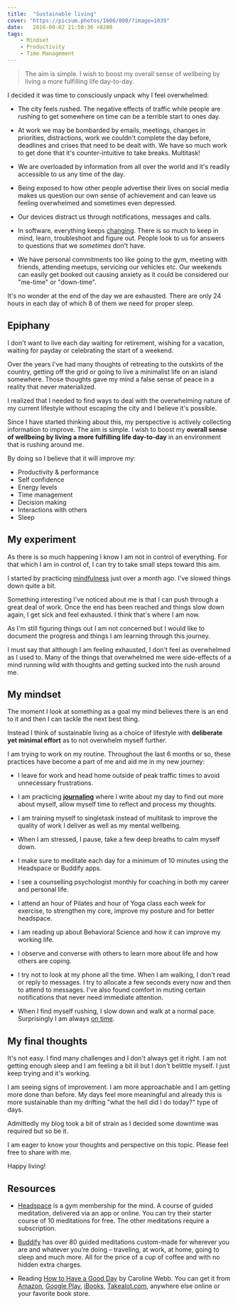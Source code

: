 ```yaml
---
title:  "Sustainable living"
cover: "https://picsum.photos/1600/800/?image=1039"
date:   2016-09-02 21:50:36 +0200
tags:
    - Mindset
    - Productivity
    - Time Management
---
```


> The aim is simple. I wish to boost my overall sense of wellbeing by living a
> more fulfilling life day-to-day.

I decided it was time to consciously unpack why I feel overwhelmed:

-   The city feels rushed. The negative effects of traffic while people are
    rushing to get somewhere on time can be a terrible start to ones day.

-   At work we may be bombarded by emails, meetings, changes in priorities,
    distractions, work we couldn't complete the day before, deadlines and crises
    that need to be dealt with. We have so much work to get done that it's
    counter-intuitive to take breaks. Multitask!

-   We are overloaded by information from all over the world and it's readily
    accessible to us any time of the day.

-   Being exposed to how other people advertise their lives on social media makes
    us question our own sense of achievement and can leave us feeling overwhelmed
    and sometimes even depressed.

-   Our devices distract us through notifications, messages and calls.

-   In software, everything keeps [changing](http://blog.cleancoder.com/uncle-bob/2016/07/27/TheChurn.html).
    There is so much to keep in mind, learn, troubleshoot and figure out. People
    look to us for answers to questions that we _sometimes_ don't have.

-   We have personal commitments too like going to the gym, meeting with friends,
    attending meetups, servicing our vehicles etc. Our weekends can easily get
    booked out causing anxiety as it could be considered our "me-time" or "down-time".

It's no wonder at the end of the day we are exhausted. There are only 24 hours
in each day of which 8 of them we need for proper sleep.

## Epiphany

I don't want to live each day waiting for retirement, wishing for a vacation,
waiting for payday or celebrating the start of a weekend.

Over the years I've had many thoughts of retreating to the outskirts of the
country, getting off the grid or going to live a minimalist life on an island
somewhere. Those thoughts gave my mind a false sense of peace in a reality
that never materialized.

I realized that I needed to find ways to deal with the overwhelming nature of my
current lifestyle without escaping the city and I believe it's possible.

Since I have started thinking about this, my perspective is actively collecting
information to improve. The aim is simple. I wish to boost my
**overall sense of wellbeing by living a more fulfilling life day-to-day**
in an environment that is rushing around me.

By doing so I believe that it will improve my:

-   Productivity & performance
-   Self confidence
-   Energy levels
-   Time management
-   Decision making
-   Interactions with others
-   Sleep

## My experiment

As there is so much happening I know I am not in control of everything. For that
which I am in control of, I can try to take small steps toward this aim.

I started by practicing [mindfulness](/blog/a-mindful-day-of-happiness/) just
over a month ago. I've slowed things down quite a bit.

Something interesting I've noticed about me is that I can push through a great
deal of work. Once the end has been reached and things slow down again, I get
sick and feel exhausted. I think that's where I am now.

As I'm still figuring things out I am not concerned but I would like to document
the progress and things I am learning through this journey.

I must say that although I am feeling exhausted, I don't feel as overwhelmed as
I used to. Many of the things that overwhelmed me were side-effects of a mind
running wild with thoughts and getting sucked into the rush around me.

## My mindset

The moment I look at something as a goal my mind believes there is an end to it
and then I can tackle the next best thing.

Instead I think of sustainable living as a choice of lifestyle with **deliberate
yet minimal effort** as to not overwhelm myself further.

I am trying to work on my routine. Throughout the last 6 months or so, these
practices have become a part of me and aid me in my new journey:

-   I leave for work and head home outside of peak traffic times to avoid
    unnecessary frustrations.

-   I am practicing **[journaling](http://www.lifehack.org/articles/lifestyle/6-ways-journaling-will-change-your-life.html)**
    where I write about my day to find out more about myself, allow myself time
    to reflect and process my thoughts.

-   I am training myself to singletask instead of multitask to improve the quality
    of work I deliver as well as my mental wellbeing.

-   When I am stressed, I pause, take a few deep breaths to calm myself down.

-   I make sure to meditate each day for a minimum of 10 minutes using the
    Headspace or Buddify apps.

-   I see a counselling psychologist monthly for coaching in both my career and
    personal life.

-   I attend an hour of Pilates and hour of Yoga class each week for exercise, to
    strengthen my core, improve my posture and for better headspace.

-   I am reading up about Behavioral Science and how it can improve my working
    life.

-   I observe and converse with others to learn more about life and how others
    are coping.

-   I try not to look at my phone all the time. When I am walking, I don't read
    or reply to messages. I try to allocate a few seconds every now and then to
    attend to messages. I've also found comfort in muting certain notifications
    that never need immediate attention.

-   When I find myself rushing, I slow down and walk at a normal pace.
    Surprisingly I am always [on time](https://medium.com/@cbouwer/adopting-the-practice-of-mindfulness-a8c5b6b63ae7).

## My final thoughts

It's not easy. I find many challenges and I don't always get it right. I am not
getting enough sleep and I am feeling a bit ill but I don't belittle myself.
I just keep trying and it's working.

I am seeing signs of improvement. I am more approachable and I am getting more done
than before. My days feel more meaningful and already this is more sustainable
than my drifting "what the hell did I do today?" type of days.

Admittedly my blog took a bit of strain as I decided some downtime was required
but so be it.

I am eager to know your thoughts and perspective on this topic. Please feel
free to share with me.

Happy living!

## Resources

-   [Headspace](https://www.headspace.com) is a gym membership for the mind.
    A course of guided meditation, delivered via an app or online. You can try
    their starter course of 10 meditations for free. The other meditations require
    a subscription.

-   [Buddify](http://buddhify.com/) has over 80 guided meditations custom-made
    for wherever you are and whatever you’re doing – traveling, at work, at home,
    going to sleep and much more. All for the price of a cup of coffee and with
    no hidden extra charges.

-   Reading [How to Have a Good Day](http://carolinewebb.co/books/how-to-have-a-good-day/) by Caroline Webb.
    You can get it from
    [Amazon](https://www.amazon.com/How-Have-Good-Day-Behavioral/dp/0553419633),
    [Google Play](https://play.google.com/store/books/details/Caroline_Webb_How_To_Have_A_Good_Day?id=Ml3ZCQAAQBAJ),
    [iBooks](https://itunes.apple.com/us/book/how-to-have-a-good-day/id999030561?mt=11),
    [Takealot.com](http://www.takealot.com/how-to-have-a-good-day-ebook/PLID41212844),
    anywhere else online or your favorite book store.
